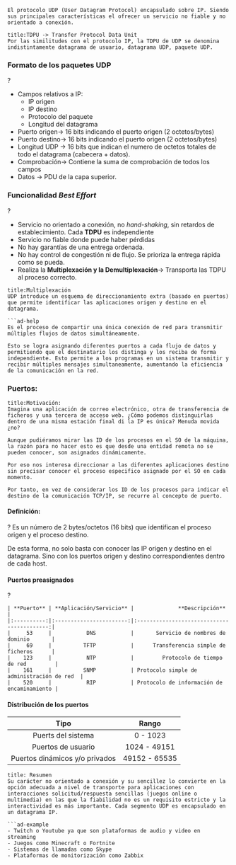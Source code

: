 ```ad-info
El protocolo UDP (User Datagram Protocol) encapsulado sobre IP. Siendo sus principales características el ofrecer un servicio no fiable y no orientado a conexión.
```

```ad-important
title:TDPU -> Transfer Protocol Data Unit
Por las similitudes con el protocolo IP, la TDPU de UDP se denomina indistintamente datagrama de usuario, datagrama UDP, paquete UDP.
```

### Formato de los paquetes UDP
?
- Campos relativos a IP:
	- IP origen
	- IP destino
	- Protocolo del paquete
	- Longitud del datagrama
- Puerto origen-> 16 bits indicando el puerto origen (2 octetos/bytes)
- Puerto destino-> 16 bits indicando el puerto origen (2 octetos/bytes)
- Longitud UDP -> 16 bits que indican el numero de octetos totales de todo el datagrama (cabecera + datos).
- Comprobación-> Contiene la suma de comprobación de todos los campos
- Datos -> PDU de la capa superior.

### Funcionalidad *Best Effort*
?
- Servicio no orientado a conexión, no *hand-shaking*, sin retardos de establecimiento. Cada **TDPU** es independiente
- Servicio no fiable donde puede haber pérdidas
- No hay garantías de una entrega ordenada.
- No hay control de congestión ni de flujo. Se prioriza la entrega rápida como se pueda.
- Realiza la **Multiplexación y la Demultiplexación**-> Transporta las TDPU al proceso correcto.

```ad-seealso
title:Multiplexación
UDP introduce un esquema de direccionamiento extra (basado en puertos) que permite identificar las aplicaciones origen y destino en el datagrama.

```ad-help
Es el proceso de compartir una única conexión de red para transmitir múltiples flujos de datos simultáneamente.

Esto se logra asignando diferentes puertos a cada flujo de datos y permitiendo que el destinatario los distinga y los reciba de forma independiente. Esto permite a los programas en un sistema transmitir y recibir múltiples mensajes simultaneamente, aumentando la eficiencia de la comunicación en la red.

```

### Puertos:
```ad-abstract
title:Motivación:
Imagina una aplicación de correo electrónico, otra de transferencia de ficheros y una tercera de acceso web. ¿Cómo podemos distinguirlas dentro de una misma estación final di la IP es única? Menuda movida ¿no?

Aunque pudiéramos mirar las ID de los procesos en el SO de la máquina, la razón para no hacer esto es que desde una entidad remota no se pueden conocer, son asignados dinámicamente.

Por eso nos interesa direccionar a las diferentes aplicaciones destino sin precisar conocer el proceso especifico asignado por el SO en cada momento.

Por tanto, en vez de considerar los ID de los procesos para indicar el destino de la comunicación TCP/IP, se recurre al concepto de puerto.
```

#### Definición:
?
Es un número de 2 bytes/octetos (16 bits) que identifican el proceso origen y el proceso destino.

De esta forma, no solo basta con conocer las IP origen y destino en el datagrama. Sino con los puertos origen y destino correspondientes dentro de cada host.

#### Puertos preasignados
?
```ad-important
| **Puerto** | **Aplicación/Servicio** |              **Descripción**               |
|:----------:|:-----------------------:|:------------------------------------------:|
|     53     |           DNS           |       Servicio de nombres de dominio       |
|     69     |          TFTP           |      Transferencia simple de ficheros      |
|    123     |           NTP           |         Protocolo de tiempo de red         |
|    161     |          SNMP           | Protocolo simple de administración de red  |
|    520     |           RIP           | Protocolo de información de encaminamiento |

```


#### Distribución de los puertos
|              Tipo              |     Rango     |
|:------------------------------:|:-------------:|
|       Puerts del sistema       |   0 - 1023    |
|       Puertos de usuario       | 1024 - 49151  |
| Puertos dinámicos y/o privados | 49152 - 65535 |



```ad-summary
title: Resumen
Su carácter no orientado a conexión y su sencillez lo convierte en la opción adecuada a nivel de transporte para aplicaciones con interacciones solicitud/respuesta sencillas (juegos online o multimedia) en las que la fiabilidad no es un requisito estricto y la interactividad es más importante. Cada segmento UDP es encapsulado en un datagrama IP.

```ad-example
- Twitch o Youtube ya que son plataformas de audio y video en streaming
- Juegos como Minecraft o Fortnite
- Sistemas de llamadas como Skype
- Plataformas de monitorización como Zabbix
```
